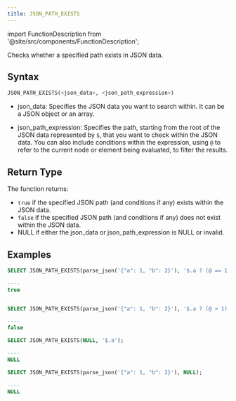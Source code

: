 ```yaml
---
title: JSON_PATH_EXISTS
---
```

import FunctionDescription from '@site/src/components/FunctionDescription';

<FunctionDescription description="Introduced or updated: v1.2.119"/>

Checks whether a specified path exists in JSON data.

## Syntax

```sql
JSON_PATH_EXISTS(<json_data>, <json_path_expression>)
```

- json_data: Specifies the JSON data you want to search within. It can be a JSON object or an array.

- json_path_expression: Specifies the path, starting from the root of the JSON data represented by `$`, that you want to check within the JSON data. You can also include conditions within the expression, using `@` to refer to the current node or element being evaluated, to filter the results.

## Return Type

The function returns:

- `true` if the specified JSON path (and conditions if any) exists within the JSON data.
- `false` if the specified JSON path (and conditions if any) does not exist within the JSON data.
- NULL if either the json_data or json_path_expression is NULL or invalid.

## Examples

```sql
SELECT JSON_PATH_EXISTS(parse_json('{"a": 1, "b": 2}'), '$.a ? (@ == 1)');

----
true


SELECT JSON_PATH_EXISTS(parse_json('{"a": 1, "b": 2}'), '$.a ? (@ > 1)');

----
false

SELECT JSON_PATH_EXISTS(NULL, '$.a');

----
NULL

SELECT JSON_PATH_EXISTS(parse_json('{"a": 1, "b": 2}'), NULL);

----
NULL
```